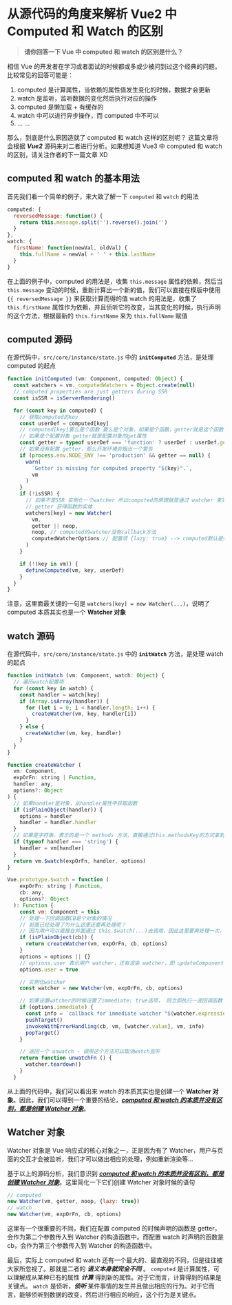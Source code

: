 # 从源代码的角度来解析 Vue2 中 Computed 和 Watch 的区别

> **请你回答一下 Vue 中 computed 和 watch 的区别是什么？**

相信 Vue 的开发者在学习或者面试的时候都或多或少被问到过这个经典的问题。
比较常见的回答可能是：
1. computed 是计算属性，当依赖的属性值发生变化的时候，数据才会更新
2. watch 是监听，监听数据的变化然后执行对应的操作
3. computed 是懒加载 + 有缓存的
4. watch 中可以进行异步操作，而 computed 中不可以
5. ... ... 

那么，到底是什么原因造就了 computed 和 watch 这样的区别呢？
这篇文章将会根据 ***Vue2*** 源码来对二者进行分析。如果想知道 Vue3 中 computed 和 watch 的区别，请关注作者的下一篇文章 XD

## computed 和 watch 的基本用法

首先我们看一个简单的例子，来大致了解一下 `computed` 和 `watch` 的用法
```js
computed: {
  reversedMessage: function() {
    return this.message.split('').reverse().join('')
  }
},
watch: {
  firstName: function(newVal, oldVal) {
    this.fullName = newVal + ' ' + this.lastName
  }
}
```
在上面的例子中，computed 的用法是，收集 `this.message` 属性的依赖，然后当 `this.message` 变动的时候，重新计算出一个新的值，我们可以直接在模版中使用 `{{ reversedMessage }}` 来获取计算而得的值
watch 的用法是，收集了 `this.firstName` 属性作为依赖，并且侦听它的改变，当其变化的时候，执行声明的这个方法，根据最新的 `this.firstName` 来为 `this.fullName` 赋值

## computed 源码

在源代码中，`src/core/instance/state.js` 中的 **`initComputed`** 方法，是处理 computed 的起点

```js
function initComputed (vm: Component, computed: Object) {
  const watchers = vm._computedWatchers = Object.create(null)
  // computed properties are just getters during SSR
  const isSSR = isServerRendering()

  for (const key in computed) {
    // 获取computed的key  
    const userDef = computed[key]
    // computed[key]要么是个函数 要么是个对象，如果是个函数，getter就是这个函数本身
    // 如果是个配置对象 getter就是配置对象的get属性
    const getter = typeof userDef === 'function' ? userDef : userDef.get
    // 如果没有配置 getter，那么开发环境会报出一个警告
    if (process.env.NODE_ENV !== 'production' && getter == null) {
      warn(
        `Getter is missing for computed property "${key}".`,
        vm
      )
    }
    if (!isSSR) {
      // 如果不是SSR 实例化一个watcher 所以computed的原理就是通过 watcher 来实现的
      // getter 获得函数的实体
      watchers[key] = new Watcher(
        vm,
        getter || noop,
        noop, // computed的watcher没有callback方法
        computedWatcherOptions // 配置项 {lazy: true} --> computed默认是懒执行
      )
    }

    if (!(key in vm)) {
      defineComputed(vm, key, userDef)
    } 
  }
}
```

注意，这里面最关键的一句是 `watchers[key] = new Watcher(...)`，说明了 computed 本质其实也是一个 **Watcher 对象**

## watch 源码

在源代码中，`src/core/instance/state.js` 中的 **`initWatch`** 方法，是处理 watch 的起点
```js
function initWatch (vm: Component, watch: Object) {
  // 遍历watch配置项
  for (const key in watch) {
    const handler = watch[key]
    if (Array.isArray(handler)) {
      for (let i = 0; i < handler.length; i++) {
        createWatcher(vm, key, handler[i])
      }
    } else {
      createWatcher(vm, key, handler)
    }
  }
}

function createWatcher (
  vm: Component,
  expOrFn: string | Function,
  handler: any,
  options?: Object
) {
  // 如果handler是对象，从handler属性中获取函数
  if (isPlainObject(handler)) {
    options = handler
    handler = handler.handler
  }
  // 如果是字符串，表示的是一个 methods 方法，直接通过this.methodsKey的方式拿到这个函数
  if (typeof handler === 'string') {
    handler = vm[handler]
  }
  return vm.$watch(expOrFn, handler, options)
}

Vue.prototype.$watch = function (
    expOrFn: string | Function,
    cb: any,
    options?: Object
  ): Function {
    const vm: Component = this
    // 处理一下回调函数CB是个对象的情况
    // 前面已经处理了为什么这里还要再处理呢？
    // 因为用户可以直接在外面通过 this.$watch(...)去调用，因此这里要再处理一次，保证CB一定是个函数
    if (isPlainObject(cb)) {
      return createWatcher(vm, expOrFn, cb, options)
    }
    options = options || {}
    // options.user 表示用户 watcher，还有渲染 watcher，即 updateComponent 方法中实例化的 watcher
    options.user = true

    // 实例化watcher
    const watcher = new Watcher(vm, expOrFn, cb, options)

    // 如果设置watcher的时候设置了immediate: true选项， 则立即执行一波回调函数
    if (options.immediate) {
      const info = `callback for immediate watcher "${watcher.expression}"`
      pushTarget()
      invokeWithErrorHandling(cb, vm, [watcher.value], vm, info)
      popTarget()
    }

    // 返回一个 unwatch - 调用这个方法可以取消watch监听
    return function unwatchFn () {
      watcher.teardown()
    }
  }
```
从上面的代码中，我们可以看出来 watch 的本质其实也是创建一个 **Watcher 对象**。因此，我们可以得到一个重要的结论，<u>***computed 和 watch 的本质并没有区别，都是创建 Watcher 对象***</u>。


## Watcher 对象

Watcher 对象是 Vue 响应式的核心对象之一，正是因为有了 Watcher，用户与页面的交互才会被监听，我们才可以做出相应的处理，例如重新渲染等...

基于以上的源码分析，我们意识到 <u>***computed 和 watch 的本质并没有区别，都是创建 Watcher 对象***</u>。这里简化一下它们创建 Watcher 对象时候的语句
```js
// computed
new Watcher(vm, getter, noop, {lazy: true})
// watch
new Watcher(vm, expOrFn, cb, options)
```
这里有一个很重要的不同，我们在配置 computed 的时候声明的函数是 getter，会作为第二个参数传入到 Watcher 的构造函数中。而配置 watch 时声明的函数是 cb，会作为第三个参数传入到 Watcher 的构造函数中。



最后，实际上 computed 和 watch 还有一个最大的、最直观的不同，但是往往被大家所忽视了。那就是二者的 ***语义本身就完全不同*** 。
`computed` 是计算属性，可以理解成从某种已有的属性 ***计算*** 得到新的属性。对于它而言，计算得到的结果是关键点。
`watch` 是侦听，***侦听*** 某件事情的发生并且做出相应的行为。对于它而言，能够侦听到数据的改变，然后进行相应的响应，这个行为是关键点。
